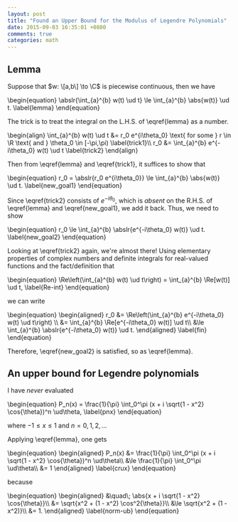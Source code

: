 ```yaml
---
layout: post
title: "Found an Upper Bound for the Modulus of Legendre Polynomials"
date: 2015-09-03 16:35:01 +0800
comments: true
categories: math
---
```


Lemma
---

Suppose that $w: \[a,b\] \to \C$ is piecewise continuous, then we have

<div class="myeqn">
\begin{equation}
\abslr{\int_{a}^{b} w(t) \ud t} \le \int_{a}^{b} \abs{w(t)} \ud t.
\label{lemma}
\end{equation}
</div>

The trick is to treat the integral on the L.H.S. of \eqref{lemma} as a
number.

<div class="myeqn">
\begin{align}
\int_{a}^{b} w(t) \ud t &= r_0 e^{i\theta_0} \text{ for some } r \in
\R \text{ and } \theta_0 \in [-\pi,\pi)
\label{trick1}\\
r_0 &= \int_{a}^{b} e^{-i\theta_0} w(t) \ud t
\label{trick2}
\end{align}
</div>

Then from \eqref{lemma} and \eqref{trick1}, it suffices to show that

<div class="myeqn">
\begin{equation}
r_0 = \abslr{r_0 e^{i\theta_0}} \le \int_{a}^{b} \abs{w(t)} \ud t.
\label{new_goal1}
\end{equation}
</div>

Since \eqref{trick2} consists of $e^{-i\theta_0}$, which is *absent*
on the R.H.S. of \eqref{lemma} and \eqref{new_goal1}, we add it back.
Thus, we need to show

<div class="myeqn">
\begin{equation}
r_0 \le \int_{a}^{b} \abslr{e^{-i\theta_0} w(t)} \ud t.
\label{new_goal2}
\end{equation}
</div>

Looking at \eqref{trick2} again, we're almost there!  Using elementary
properties of complex numbers and definite integrals for real-valued
functions and the fact/definition that

<div class="myeqn">
\begin{equation}
\Re\left(\int_{a}^{b} w(t) \ud t\right) = \int_{a}^{b} \Re[w(t)] \ud
t,
\label{Re-int}
\end{equation}
</div>

we can write

<div class="myeqn">
\begin{equation}
\begin{aligned}
r_0 &= \Re\left(\int_{a}^{b} e^{-i\theta_0} w(t) \ud t\right) \\
&= \int_{a}^{b} \Re[e^{-i\theta_0} w(t)] \ud t\\
&\le \int_{a}^{b} \abslr{e^{-i\theta_0} w(t)} \ud t.
\end{aligned}
\label{fin}
\end{equation}
</div>

Therefore, \eqref{new_goal2} is satisfied, so as \eqref{lemma}.

An upper bound for Legendre polynomials
---

I have *never* evaluated

<div class="myeqn">
\begin{equation}
P_n(x) = \frac{1}{\pi} \int_0^\pi (x + i \sqrt{1 - x^2}
\cos{\theta})^n \ud\theta,
\label{pnx}
\end{equation}
</div>

where $-1 \le x \le 1$ and $n = 0,1,2,\dots$

Applying \eqref{lemma}, one gets

<div class="myeqn">
\begin{equation}
\begin{aligned}
P_n(x) &= \frac{1}{\pi} \int_0^\pi (x + i \sqrt{1 - x^2}
\cos{\theta})^n \ud\theta\\
&\le \frac{1}{\pi} \int_0^\pi \ud\theta\\
&= 1
\end{aligned}
\label{crux}
\end{equation}
</div>

because

<div class="myeqn">
\begin{equation}
\begin{aligned}
&\quad\; \abs{x + i \sqrt{1 - x^2} \cos{\theta}}\\
&= \sqrt{x^2 + (1 - x^2) \cos^2{\theta}}\\
&\le \sqrt{x^2 + (1 - x^2)}\\
&= 1.
\end{aligned}
\label{norm-ub}
\end{equation}
</div>
